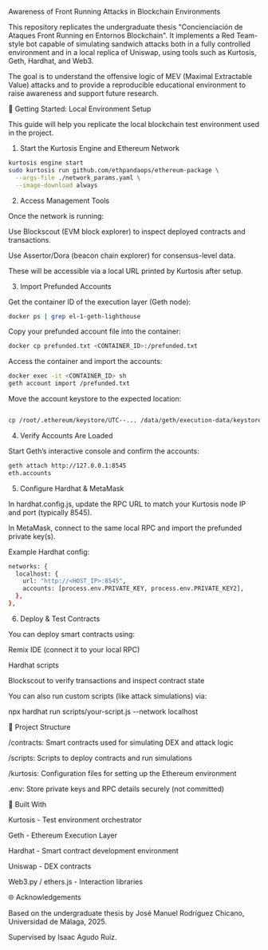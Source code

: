 Awareness of Front Running Attacks in Blockchain Environments

This repository replicates the undergraduate thesis "Concienciación de Ataques Front Running en Entornos Blockchain". It implements a Red Team-style bot capable of simulating sandwich attacks both in a fully controlled environment and in a local replica of Uniswap, using tools such as Kurtosis, Geth, Hardhat, and Web3.

The goal is to understand the offensive logic of MEV (Maximal Extractable Value) attacks and to provide a reproducible educational environment to raise awareness and support future research.

🚀 Getting Started: Local Environment Setup

This guide will help you replicate the local blockchain test environment used in the project.

1. Start the Kurtosis Engine and Ethereum Network

```bash
kurtosis engine start
sudo kurtosis run github.com/ethpandaops/ethereum-package \
  --args-file ./network_params.yaml \
  --image-download always
```

2. Access Management Tools

Once the network is running:

Use Blockscout (EVM block explorer) to inspect deployed contracts and transactions.

Use Assertor/Dora (beacon chain explorer) for consensus-level data.

These will be accessible via a local URL printed by Kurtosis after setup.

3. Import Prefunded Accounts

Get the container ID of the execution layer (Geth node):
```bash
docker ps | grep el-1-geth-lighthouse
```
Copy your prefunded account file into the container:
```bash
docker cp prefunded.txt <CONTAINER_ID>:/prefunded.txt
```
Access the container and import the accounts:

```bash
docker exec -it <CONTAINER_ID> sh
geth account import /prefunded.txt
```
  
Move the account keystore to the expected location:
  
```bash

cp /root/.ethereum/keystore/UTC--... /data/geth/execution-data/keystore
```

4. Verify Accounts Are Loaded

Start Geth’s interactive console and confirm the accounts:
  
```bash
geth attach http://127.0.0.1:8545
eth.accounts
```

5. Configure Hardhat & MetaMask

In hardhat.config.js, update the RPC URL to match your Kurtosis node IP and port (typically 8545).

In MetaMask, connect to the same local RPC and import the prefunded private key(s).

Example Hardhat config:

```bash  
networks: {
  localhost: {
    url: "http://<HOST_IP>:8545",
    accounts: [process.env.PRIVATE_KEY, process.env.PRIVATE_KEY2],
  },
},
```

6. Deploy & Test Contracts

You can deploy smart contracts using:

Remix IDE (connect it to your local RPC)

Hardhat scripts

Blockscout to verify transactions and inspect contract state

You can also run custom scripts (like attack simulations) via:

npx hardhat run scripts/your-script.js --network localhost

📂 Project Structure

/contracts: Smart contracts used for simulating DEX and attack logic

/scripts: Scripts to deploy contracts and run simulations

/kurtosis: Configuration files for setting up the Ethereum environment

.env: Store private keys and RPC details securely (not committed)

🔧 Built With

Kurtosis - Test environment orchestrator

Geth - Ethereum Execution Layer

Hardhat - Smart contract development environment

Uniswap - DEX contracts

Web3.py / ethers.js - Interaction libraries



🌐 Acknowledgements

Based on the undergraduate thesis by José Manuel Rodríguez Chicano, Universidad de Málaga, 2025.

Supervised by Isaac Agudo Ruiz.
